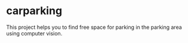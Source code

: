 # carparking
This project helps you to find free space for parking in the parking area using computer vision.

